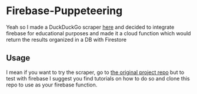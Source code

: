 # Firebase-Puppeteering

Yeah so I made a DuckDuckGo scraper [here](https://github.com/ZachLTech/duckduckgo-scraper) and decided to integrate firebase for educational purposes and made it a cloud function which would return the results organized in a DB with Firestore

## Usage

I mean if you want to try the scraper, go to [the original project repo](https://github.com/ZachLTech/duckduckgo-scraper) but to test with firebase I suggest you find tutorials on how to do so and clone this repo to use as your firebase function.
